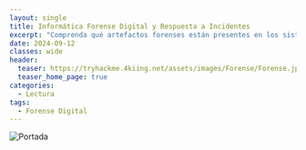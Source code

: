```yaml
---
layout: single
title: Informática Forense Digital y Respuesta a Incidentes
excerpt: "Comprenda qué artefactos forenses están presentes en los sistemas operativos Wwindows y Linux, cómo recopilarlos y aprovecharlos para investigar incidentes."
date: 2024-09-12
classes: wide
header:
  teaser: https://tryhackme.4kiing.net/assets/images/Forense/Forense.jpeg
  teaser_home_page: true
categories:
  - Lectura
tags:
  - Forense Digital
---
```


![Portada](https://tryhackme.4kiing.net/assets/images/Forense/Portada.png)
